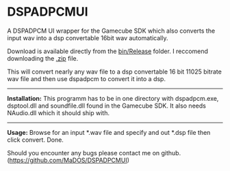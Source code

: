 # DSPADPCMUI
A DSPADPCM UI wrapper for the Gamecube SDK which also converts the input wav into a dsp convertable 16bit wav automatically. 

Download is available directly from the [bin/Release](https://github.com/MaDOS/DSPADPCMUI/blob/master/bin/Release/) folder. I reccomend downloading the [.zip](https://github.com/MaDOS/DSPADPCMUI/blob/master/bin/Release/Release.zip) file.

This will convert nearly any wav file to a dsp convertable 16 bit 11025 bitrate wav file and then use dspadpcm to convert it into a dsp.

---

**Installation:**
This programm has to be in one directory with dspadpcm.exe, dsptool.dll and soundfile.dll found in the Gamecube SDK. It also needs NAudio.dll which it should ship with.

---

**Usage:**
Browse for an input *.wav file and specify and out *.dsp file then click convert. Done.

Should you encounter any bugs please contact me on github. (https://github.com/MaDOS/DSPADPCMUI)
